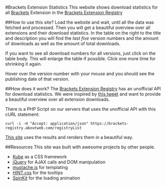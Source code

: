 #Brackets Extension Statistics
This website shows download statistics for all [Brackets](http://brackets.io/) Extension in the [Brackets Extension Registry](https://brackets-registry.aboutweb.com/)

##How to use this site?
Load the website and wait, until all the data was fetched and processed. Then you will get a beautiful overview over all extensions and their download statistics. In the table on the right to the title and description you will find the *last five* version numbers and the amount of downloads as well as the amount of total downloads.

If you want to see all download numbers for all versions, just click on the table body. This will enlarge the table if possible. Click one more time for shrinking it again.

Hover over the version number with your mouse and you should see the publishing date of that version.

##How does it work?
The [Brackets Extension Registry](https://brackets-registry.aboutweb.com/) has an unofficial API for download statistics. We were inspired by [this tweet](https://twitter.com/brktsextensions/status/481858349642682368) and want to provide a beautiful overview over all extension downloads.

There is a PHP Script on our servers that uses the unofficial API with this cURL statement:

```curl -i -H "Accept: application/json" https://brackets-registry.aboutweb.com/registryList```

[This site](http://konstantinkobs.github.io/BracketsExtensionStats/) uses the results and renders them in a beautiful way.

##Resources
This site was built with awesome projects by other people.

- [Kube](http://imperavi.com/kube/) as a CSS framework
- [jQuery](http://jquery.com) for AJAX calls and DOM manipulation
- [mustache.js](https://github.com/janl/mustache.js) for templating
- [HINT.css](http://kushagragour.in/lab/hint/) for the tooltips
- [SpinKit](https://github.com/tobiasahlin/SpinKit) for the loading animation